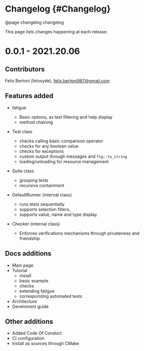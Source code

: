 # Changelog {#Changelog}

@page changelog changelog

This page lists changes happening at each release. 

# 0.0.1 - 2021.20.06

## Contributors 

Felix Bertoni (feloxyde), felix.bertoni987@gmail.com

## Features added
- fatigue 
    - Basic options, as test filtering and help display
    - method chaining

- Test class
    - checks calling basic comparison operator
    - checks for any boolean value
    - checks for exceptions
    - custom output through messages and ```ftg::to_string```
    - loading/unloading for resource management

- Suite class
    - grouping tests
    - recursive containment

- DefaultRunner (internal class)
    - runs tests sequentially
    - supports selection filters, 
    - supports value, name and type display.

- Checker (internal class) 
    - Enforces verifications mechanisms through privateness and friendship

## Docs additions
- Main page
- Tutorial 
    - install 
    - basic example
    - checks 
    - extending fatigue
    - corresponding automated tests
- Architecture 
- Develoment guide

## Other additions
- Added Code Of Conduct
- CI configuration
- Install as sources through CMake